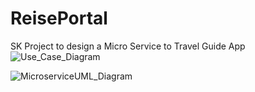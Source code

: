 # ReisePortal
SK Project to design a Micro Service to Travel Guide App  
![Use_Case_Diagram](https://user-images.githubusercontent.com/62278740/145691221-958a3015-d192-4be3-a7f9-d81880e4f09d.png)

![MicroserviceUML_Diagram](https://user-images.githubusercontent.com/62278740/145691242-54505d6f-51a4-4145-adf0-015517efc101.png)
